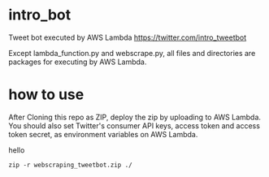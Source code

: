 # intro_bot

Tweet bot executed by AWS Lambda
https://twitter.com/intro_tweetbot

Except lambda_function.py and webscrape.py, all files and directories are packages for executing by AWS Lambda.

# how to use

After Cloning this repo as ZIP, deploy the zip by uploading to AWS Lambda.
You should also set Twitter's consumer API keys, access token and access token secret, as environment variables on AWS Lambda.

hello

```
zip -r webscraping_tweetbot.zip ./
```